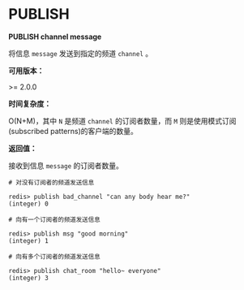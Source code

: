 
# PUBLISH

**PUBLISH channel message**

将信息 `message` 发送到指定的频道 `channel` 。

**可用版本：**

&gt;= 2.0.0

**时间复杂度：**

O(N+M)，其中 `N` 是频道 `channel` 的订阅者数量，而 `M` 则是使用模式订阅(subscribed patterns)的客户端的数量。

**返回值：**

接收到信息 `message` 的订阅者数量。

```
# 对没有订阅者的频道发送信息

redis> publish bad_channel "can any body hear me?"
(integer) 0

# 向有一个订阅者的频道发送信息

redis> publish msg "good morning"
(integer) 1

# 向有多个订阅者的频道发送信息

redis> publish chat_room "hello~ everyone"
(integer) 3

```
